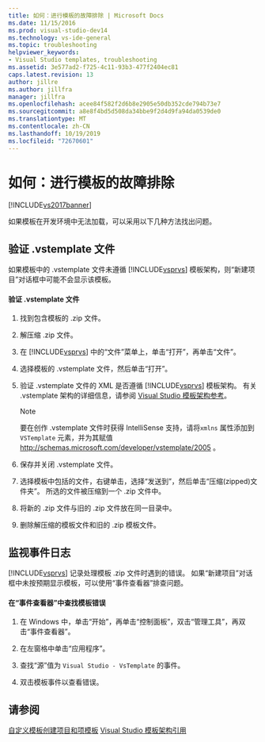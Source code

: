 ```yaml
---
title: 如何：进行模板的故障排除 | Microsoft Docs
ms.date: 11/15/2016
ms.prod: visual-studio-dev14
ms.technology: vs-ide-general
ms.topic: troubleshooting
helpviewer_keywords:
- Visual Studio templates, troubleshooting
ms.assetid: 3e577ad2-f725-4c11-93b3-477f2404ec81
caps.latest.revision: 13
author: jillre
ms.author: jillfra
manager: jillfra
ms.openlocfilehash: acee84f582f2d6b8e2905e50db352cde794b73e7
ms.sourcegitcommit: a8e8f4bd5d508da34bbe9f2d4d9fa94da0539de0
ms.translationtype: MT
ms.contentlocale: zh-CN
ms.lasthandoff: 10/19/2019
ms.locfileid: "72670601"
---
```

# <a name="how-to-troubleshoot-templates"></a>如何：进行模板的故障排除
[!INCLUDE[vs2017banner](../includes/vs2017banner.md)]

如果模板在开发环境中无法加载，可以采用以下几种方法找出问题。

## <a name="validating-the-vstemplate-file"></a>验证 .vstemplate 文件
 如果模板中的 .vstemplate 文件未遵循 [!INCLUDE[vsprvs](../includes/vsprvs-md.md)] 模板架构，则“新建项目”对话框中可能不会显示该模板。

#### <a name="to-validate-the-vstemplate-file"></a>验证 .vstemplate 文件

1. 找到包含模板的 .zip 文件。

2. 解压缩 .zip 文件。

3. 在 [!INCLUDE[vsprvs](../includes/vsprvs-md.md)] 中的“文件”菜单上，单击“打开”，再单击“文件”。

4. 选择模板的 .vstemplate 文件，然后单击“打开”。

5. 验证 .vstemplate 文件的 XML 是否遵循 [!INCLUDE[vsprvs](../includes/vsprvs-md.md)] 模板架构。 有关 .vstemplate 架构的详细信息，请参阅 [Visual Studio 模板架构参考](../extensibility/visual-studio-template-schema-reference.md)。

    > [!NOTE]
    > 要在创作 .vstemplate 文件时获得 IntelliSense 支持，请将`xmlns` 属性添加到 `VSTemplate` 元素，并为其赋值 http://schemas.microsoft.com/developer/vstemplate/2005 。

6. 保存并关闭 .vstemplate 文件。

7. 选择模板中包括的文件，右键单击，选择“发送到”，然后单击“压缩(zipped)文件夹”。 所选的文件被压缩到一个 .zip 文件中。

8. 将新的 .zip 文件与旧的 .zip 文件放在同一目录中。

9. 删除解压缩的模板文件和旧的 .zip 模板文件。

## <a name="monitoring-the-event-log"></a>监视事件日志
 [!INCLUDE[vsprvs](../includes/vsprvs-md.md)] 记录处理模板 .zip 文件时遇到的错误。 如果“新建项目”对话框中未按预期显示模板，可以使用“事件查看器”排查问题。

#### <a name="to-locate-template-errors-in-event-viewer"></a>在“事件查看器”中查找模板错误

1. 在 Windows 中，单击“开始”，再单击“控制面板”，双击“管理工具”，再双击“事件查看器”。

2. 在左窗格中单击“应用程序”。

3. 查找“源”值为 `Visual Studio - VsTemplate` 的事件。

4. 双击模板事件以查看错误。

## <a name="see-also"></a>请参阅
 [自定义模板](../ide/customizing-project-and-item-templates.md)[创建项目和项模板](../ide/creating-project-and-item-templates.md) [Visual Studio 模板架构引用](../extensibility/visual-studio-template-schema-reference.md)
